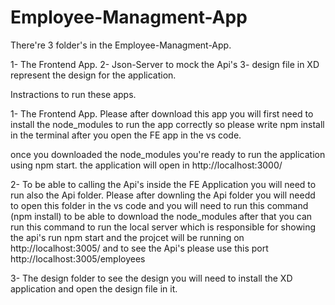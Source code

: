 # Employee-Managment-App

There're 3 folder's in the Employee-Managment-App.

1- The Frontend App.
2- Json-Server to mock the Api's
3- design file in XD represent the design for the application.

Instractions to run these apps.

1- The Frontend App.
Please after download this app you will first need to install the node_modules to run the app correctly so please
write npm install in the terminal after you open the FE app in the vs code.

once you downloaded the node_modules you're ready to run the application using npm start.
the application will open in http://localhost:3000/

2- To be able to calling the Api's inside the FE Application you will need to run also the Api folder.
Please after downling the Api folder you will needd to open this folder in the vs code and you will need to run this command (npm install) 
to be able to download the node_modules after that you can run this command to run the local server which is responsible for showing the api's
run npm start and the projcet will be running on http://localhost:3005/ and to see the Api's please use this port http://localhost:3005/employees

3- The design folder to see the design you will need to install the XD application and open the design file in it.

